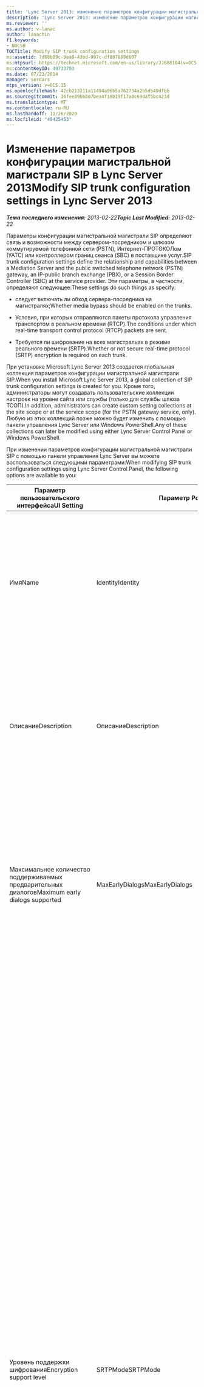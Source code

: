 ```yaml
---
title: 'Lync Server 2013: изменение параметров конфигурации магистральной магистрали SIP'
description: 'Lync Server 2013: изменение параметров конфигурации магистральной магистрали SIP.'
ms.reviewer: ''
ms.author: v-lanac
author: lanachin
f1.keywords:
- NOCSH
TOCTitle: Modify SIP trunk configuration settings
ms:assetid: 7d68b09c-9ea0-43bd-997c-df887869d607
ms:mtpsurl: https://technet.microsoft.com/en-us/library/JJ688104(v=OCS.15)
ms:contentKeyID: 49733703
ms.date: 07/23/2014
manager: serdars
mtps_version: v=OCS.15
ms.openlocfilehash: 42cb213211a11494a96b5a762734a2b5db49dfbb
ms.sourcegitcommit: 36fee89bb887bea4f18b19f17a8c69daf5bc423d
ms.translationtype: MT
ms.contentlocale: ru-RU
ms.lasthandoff: 11/26/2020
ms.locfileid: "49425453"
---
```

# <a name="modify-sip-trunk-configuration-settings-in-lync-server-2013"></a><span data-ttu-id="30f6e-103">Изменение параметров конфигурации магистральной магистрали SIP в Lync Server 2013</span><span class="sxs-lookup"><span data-stu-id="30f6e-103">Modify SIP trunk configuration settings in Lync Server 2013</span></span>

<div data-xmlns="http://www.w3.org/1999/xhtml">

<div class="topic" data-xmlns="http://www.w3.org/1999/xhtml" data-msxsl="urn:schemas-microsoft-com:xslt" data-cs="https://msdn.microsoft.com/">

<div data-asp="https://msdn2.microsoft.com/asp">



</div>

<div id="mainSection">

<div id="mainBody"><span data-ttu-id="30f6e-104">

<span> </span></span><span class="sxs-lookup"><span data-stu-id="30f6e-104">

<span> </span></span></span>

<span data-ttu-id="30f6e-105">_**Тема последнего изменения:** 2013-02-22_</span><span class="sxs-lookup"><span data-stu-id="30f6e-105">_**Topic Last Modified:** 2013-02-22_</span></span>

<span data-ttu-id="30f6e-106">Параметры конфигурации магистральной магистрали SIP определяют связь и возможности между сервером-посредником и шлюзом коммутируемой телефонной сети (PSTN), Интернет-ПРОТОКОЛом (УАТС) или контроллером границ сеанса (SBC) в поставщике услуг.</span><span class="sxs-lookup"><span data-stu-id="30f6e-106">SIP trunk configuration settings define the relationship and capabilities between a Mediation Server and the public switched telephone network (PSTN) gateway, an IP-public branch exchange (PBX), or a Session Border Controller (SBC) at the service provider.</span></span> <span data-ttu-id="30f6e-107">Эти параметры, в частности, определяют следующее:</span><span class="sxs-lookup"><span data-stu-id="30f6e-107">These settings do such things as specify:</span></span>

  - <span data-ttu-id="30f6e-108">следует включать ли обход сервера-посредника на магистралях;</span><span class="sxs-lookup"><span data-stu-id="30f6e-108">Whether media bypass should be enabled on the trunks.</span></span>

  - <span data-ttu-id="30f6e-109">Условия, при которых отправляются пакеты протокола управления транспортом в реальном времени (RTCP).</span><span class="sxs-lookup"><span data-stu-id="30f6e-109">The conditions under which real-time transport control protocol (RTCP) packets are sent.</span></span>

  - <span data-ttu-id="30f6e-110">Требуется ли шифрование на всех магистральах в режиме реального времени (SRTP).</span><span class="sxs-lookup"><span data-stu-id="30f6e-110">Whether or not secure real-time protocol (SRTP) encryption is required on each trunk.</span></span>

<span data-ttu-id="30f6e-111">При установке Microsoft Lync Server 2013 создается глобальная коллекция параметров конфигурации магистральной магистрали SIP.</span><span class="sxs-lookup"><span data-stu-id="30f6e-111">When you install Microsoft Lync Server 2013, a global collection of SIP trunk configuration settings is created for you.</span></span> <span data-ttu-id="30f6e-112">Кроме того, администраторы могут создавать пользовательские коллекции настроек на уровне сайта или службы (только для службы шлюза ТСОП).</span><span class="sxs-lookup"><span data-stu-id="30f6e-112">In addition, administrators can create custom setting collections at the site scope or at the service scope (for the PSTN gateway service, only).</span></span> <span data-ttu-id="30f6e-113">Любую из этих коллекций позже можно будет изменить с помощью панели управления Lync Server или Windows PowerShell.</span><span class="sxs-lookup"><span data-stu-id="30f6e-113">Any of these collections can later be modified using either Lync Server Control Panel or Windows PowerShell.</span></span>

<span data-ttu-id="30f6e-114">При изменении параметров конфигурации магистральной магистрали SIP с помощью панели управления Lync Server вы можете воспользоваться следующими параметрами:</span><span class="sxs-lookup"><span data-stu-id="30f6e-114">When modifying SIP trunk configuration settings using Lync Server Control Panel, the following options are available to you:</span></span>


<table>
<colgroup>
<col style="width: 33%" />
<col style="width: 33%" />
<col style="width: 33%" />
</colgroup>
<thead>
<tr class="header">
<th><span data-ttu-id="30f6e-115">Параметр пользовательского интерфейса</span><span class="sxs-lookup"><span data-stu-id="30f6e-115">UI Setting</span></span></th>
<th><span data-ttu-id="30f6e-116">Параметр PowerShell</span><span class="sxs-lookup"><span data-stu-id="30f6e-116">PowerShell Parameter</span></span></th>
<th><span data-ttu-id="30f6e-117">Описание</span><span class="sxs-lookup"><span data-stu-id="30f6e-117">Description</span></span></th>
</tr>
</thead>
<tbody>
<tr class="odd">
<td><p><span data-ttu-id="30f6e-118">Имя</span><span class="sxs-lookup"><span data-stu-id="30f6e-118">Name</span></span></p></td>
<td><p><span data-ttu-id="30f6e-119">Identity</span><span class="sxs-lookup"><span data-stu-id="30f6e-119">Identity</span></span></p></td>
<td><p><span data-ttu-id="30f6e-p103">Уникальный идентификатор для коллекции. Это свойство только для чтения; вы не можете изменить идентификатор коллекции параметров настройки магистральной линии связи.</span><span class="sxs-lookup"><span data-stu-id="30f6e-p103">Unique identifier for the collection. This property is read-only; you cannot change the Identity of a collection of trunk configuration settings.</span></span></p></td>
</tr>
<tr class="even">
<td><p><span data-ttu-id="30f6e-122">Описание</span><span class="sxs-lookup"><span data-stu-id="30f6e-122">Description</span></span></p></td>
<td><p><span data-ttu-id="30f6e-123">Описание</span><span class="sxs-lookup"><span data-stu-id="30f6e-123">Description</span></span></p></td>
<td><p><span data-ttu-id="30f6e-124">Предоставляет администраторам возможность сохранять дополнительную информацию о параметрах (например, сведения о цели настройки магистральной линии связи).</span><span class="sxs-lookup"><span data-stu-id="30f6e-124">Provides a way for administrators to store addition information about the settings (for example, the purpose of the trunk configuration).</span></span></p></td>
</tr>
<tr class="odd">
<td><p><span data-ttu-id="30f6e-125">Максимальное количество поддерживаемых предварительных диалогов</span><span class="sxs-lookup"><span data-stu-id="30f6e-125">Maximum early dialogs supported</span></span></p></td>
<td><p><span data-ttu-id="30f6e-126">MaxEarlyDialogs</span><span class="sxs-lookup"><span data-stu-id="30f6e-126">MaxEarlyDialogs</span></span></p></td>
<td><p><span data-ttu-id="30f6e-127">Максимальное количество разветвляющихся ответов, которое шлюз ТСОП, IP-PBX или пограничный контроллер сеансов (SBC) на стороне поставщика службы может получить на приглашение, отправленное серверу-посреднику.</span><span class="sxs-lookup"><span data-stu-id="30f6e-127">The maximum number of forked responses a PSTN gateway, IP-PBX, or SBC at the service provider can receive to an Invite that it sent to the Mediation Server.</span></span></p></td>
</tr>
<tr class="even">
<td><p><span data-ttu-id="30f6e-128">Уровень поддержки шифрования</span><span class="sxs-lookup"><span data-stu-id="30f6e-128">Encryption support level</span></span></p></td>
<td><p><span data-ttu-id="30f6e-129">SRTPMode</span><span class="sxs-lookup"><span data-stu-id="30f6e-129">SRTPMode</span></span></p></td>
<td><p><span data-ttu-id="30f6e-130">Указывает уровень поддержки для защиты трафика сервера-посредника между сервером-посредником и шлюзом ТСОП, IP-PBX или пограничным контроллером сеансов на стороне поставщика службы.</span><span class="sxs-lookup"><span data-stu-id="30f6e-130">Indicates the level of support for protecting media traffic between the Mediation Server and the PSTN Gateway, IP-PBX, or SBC at the service provider.</span></span> <span data-ttu-id="30f6e-131">Для случаев обхода сервера-посредника это значение должно быть совместимо с параметром EncryptionLevel в настройке сервера-посредника.</span><span class="sxs-lookup"><span data-stu-id="30f6e-131">For media bypass cases, this value must be compatible with the EncryptionLevel setting in the media configuration.</span></span> <span data-ttu-id="30f6e-132">Настройка мультимедиа задается с помощью командлетов <a href="https://docs.microsoft.com/powershell/module/skype/New-CsMediaConfiguration">New-CsMediaConfiguration</a> и <a href="https://docs.microsoft.com/powershell/module/skype/Set-CsMediaConfiguration">Set-CsMediaConfiguration</a> .</span><span class="sxs-lookup"><span data-stu-id="30f6e-132">Media configuration is set by using the <a href="https://docs.microsoft.com/powershell/module/skype/New-CsMediaConfiguration">New-CsMediaConfiguration</a> and <a href="https://docs.microsoft.com/powershell/module/skype/Set-CsMediaConfiguration">Set-CsMediaConfiguration</a> cmdlets.</span></span></p>
<p><span data-ttu-id="30f6e-133">Допустимые значения:</span><span class="sxs-lookup"><span data-stu-id="30f6e-133">Allowed values are:</span></span></p>
<ul>
<li><p><span data-ttu-id="30f6e-134">Требуется: должно использоваться шифрование SRTP.</span><span class="sxs-lookup"><span data-stu-id="30f6e-134">Required: SRTP encryption must be used.</span></span></p></li>
<li><p><span data-ttu-id="30f6e-135">Необязательно: SRTP будет использоваться, если поддерживается шлюзом.</span><span class="sxs-lookup"><span data-stu-id="30f6e-135">Optional: SRTP will be used if the gateway supports it.</span></span></p></li>
<li><p><span data-ttu-id="30f6e-136">Не поддерживается: шифрование SRTP не поддерживается и поэтому не будет использоваться.</span><span class="sxs-lookup"><span data-stu-id="30f6e-136">Not Supported: SRTP encryption is not supported and therefore will not be used.</span></span></p></li>
</ul>
<p><span data-ttu-id="30f6e-p105">Параметр SRTPMode используется, только в случае, если шлюз настроен на использование протокола TLS. Если шлюз настроен на использование в качестве транспорта протокола TCP, для параметра SRTPMode внутренним образом задается значение Not Supported.</span><span class="sxs-lookup"><span data-stu-id="30f6e-p105">SRTPMode is used only if the gateway is configured to use Transport Layer Security (TLS). If the gateway is configured with Transmission Control Protocol (TCP) as the transport, SRTPMode is internally set to Not Supported.</span></span></p></td>
</tr>
<tr class="odd">
<td><p><span data-ttu-id="30f6e-139">Поддержка ссылки</span><span class="sxs-lookup"><span data-stu-id="30f6e-139">Refer support</span></span></p></td>
<td><p><span data-ttu-id="30f6e-140">Enable3pccRefer</span><span class="sxs-lookup"><span data-stu-id="30f6e-140">Enable3pccRefer</span></span></p>
<p><span data-ttu-id="30f6e-141">EnableReferSupport</span><span class="sxs-lookup"><span data-stu-id="30f6e-141">EnableReferSupport</span></span></p></td>
<td><p><span data-ttu-id="30f6e-142">Если задано <strong>Разрешить отправку ссылки шлюзу</strong>, это указывает на то, что магистральная линия связи поддерживает получение запросов ссылки от сервера-посредника.</span><span class="sxs-lookup"><span data-stu-id="30f6e-142">If set to <strong>Enable sending refer to the gateway</strong>, indicates that the trunk supports receiving Refer requests from the Mediation Server.</span></span></p>
<p><span data-ttu-id="30f6e-143">Если задано <strong>Разрешить ссылку с использованием стороннего контроля вызовов</strong>, это указывает на то, что протокол 3pcc может использоваться, чтобы разрешить переключенным звонкам обходить размещенный веб-сайт.</span><span class="sxs-lookup"><span data-stu-id="30f6e-143">If set to <strong>Enable refer using third-party call control</strong>, indicates that the 3pcc protocol can be used to allow transferred calls to bypass the hosted site.</span></span> <span data-ttu-id="30f6e-144">3pcc также называется &quot; третьим элементом управления &quot; и происходит, когда третья сторона используется для подключения к паре вызывающих абонентов (например, оператором, который помещает звонок от человека к человеку B).</span><span class="sxs-lookup"><span data-stu-id="30f6e-144">3pcc is also known as &quot;third party control,&quot; and occurs when a third-party is used to connect a pair of callers (for example, an operator placing a call from person A to person B).</span></span></p></td>
</tr>
<tr class="even">
<td><p><span data-ttu-id="30f6e-145">Разрешить обход сервера-посредника</span><span class="sxs-lookup"><span data-stu-id="30f6e-145">Enable media bypass</span></span></p></td>
<td><p><span data-ttu-id="30f6e-146">EnableBypass</span><span class="sxs-lookup"><span data-stu-id="30f6e-146">EnableBypass</span></span></p></td>
<td><p><span data-ttu-id="30f6e-p107">Указывает, включен обход сервера-посредника для этой магистральной линии связи. Обход сервера-посредника может быть включен только в случае, если также включен параметр <strong>Централизованная обработка мультимедиа</strong>.</span><span class="sxs-lookup"><span data-stu-id="30f6e-p107">Indicates whether media bypass is enabled for this trunk. Media bypass can only be enabled if <strong>Centralized media processing</strong> is also enabled.</span></span></p></td>
</tr>
<tr class="odd">
<td><p><span data-ttu-id="30f6e-149">Централизованная обработка мультимедиа</span><span class="sxs-lookup"><span data-stu-id="30f6e-149">Centralized media processing</span></span></p></td>
<td><p><span data-ttu-id="30f6e-150">ConcentratedTopology</span><span class="sxs-lookup"><span data-stu-id="30f6e-150">ConcentratedTopology</span></span></p></td>
<td><p><span data-ttu-id="30f6e-p108">Enable RTP latching имеется ли известная точка терминирования медиаданных. (Примером известной точки терминирования медиаданных может являться шлюз ТСОП, где у точки терминирования медиаданных такой же IP-адрес, что и у точки терминирования сигналов.)</span><span class="sxs-lookup"><span data-stu-id="30f6e-p108">Indicates whether there is a well-known media termination point. (An example of a well-known media termination point would be a PSTN gateway where the media termination has the same IP as the signaling termination.)</span></span></p></td>
</tr>
<tr class="even">
<td><p><span data-ttu-id="30f6e-153">Разрешить блокирование RTP</span><span class="sxs-lookup"><span data-stu-id="30f6e-153">Enable RTP latching</span></span></p></td>
<td><p><span data-ttu-id="30f6e-154">EnableRTPLatching</span><span class="sxs-lookup"><span data-stu-id="30f6e-154">EnableRTPLatching</span></span></p></td>
<td><p><span data-ttu-id="30f6e-p109">Указывает, поддерживают ли магистральные линии связи SIP блокирование RTP. Блокирование RTP является технологией, позволяющей выполнять подключение по протоколу RTP/RTCP через устройство NAT (преобразование сетевых адресов) или брандмауэр.</span><span class="sxs-lookup"><span data-stu-id="30f6e-p109">Indicates whether or not the SIP trunks support RTP latching. RTP latching is a technology that enables RTP/RTCP connectivity through a NAT (network address translator) device or firewall.</span></span></p></td>
</tr>
<tr class="odd">
<td><p><span data-ttu-id="30f6e-157">Включить журнал переадресации звонков</span><span class="sxs-lookup"><span data-stu-id="30f6e-157">Enable forward call history</span></span></p></td>
<td><p><span data-ttu-id="30f6e-158">ForwardCallHistory</span><span class="sxs-lookup"><span data-stu-id="30f6e-158">ForwardCallHistory</span></span></p></td>
<td><p><span data-ttu-id="30f6e-159">Означает, будет ли переадресовываться по магистральному каналу сведения о журнале звонков.</span><span class="sxs-lookup"><span data-stu-id="30f6e-159">Indicates whether call history information will be forwarded through the trunk.</span></span></p></td>
</tr>
<tr class="even">
<td><p><span data-ttu-id="30f6e-160">Включить данные переадресации P-Asserted-Identity</span><span class="sxs-lookup"><span data-stu-id="30f6e-160">Enable forward P-Asserted-Identity data</span></span></p></td>
<td><p><span data-ttu-id="30f6e-161">ForwardPAI</span><span class="sxs-lookup"><span data-stu-id="30f6e-161">ForwardPAI</span></span></p></td>
<td><p><span data-ttu-id="30f6e-p110">Указывает, будет ли переадресовываться заголовок P-Asserted-Identity (PAI) одновременно с вызовом. Заголовок PAI предоставляет способ проверки удостоверения абонемента.</span><span class="sxs-lookup"><span data-stu-id="30f6e-p110">Indicates whether the P-Asserted-Identity (PAI) header will be forwarded along with the call. The PAI header provides a way to verify the identity of the caller.</span></span></p></td>
</tr>
<tr class="odd">
<td><p><span data-ttu-id="30f6e-164">Включить таймер отработки отказа внешней маршрутизации</span><span class="sxs-lookup"><span data-stu-id="30f6e-164">Enable outbound routing failover timer</span></span></p></td>
<td><p><span data-ttu-id="30f6e-165">EnableFastFailoverTimer</span><span class="sxs-lookup"><span data-stu-id="30f6e-165">EnableFastFailoverTimer</span></span></p></td>
<td><p><span data-ttu-id="30f6e-p111">Указывает, будут ли вызовы, на которые не был получен ответ от шлюза в течение 10 секунд, маршрутизироваться следующей доступной магистральной линии связи; если дополнительная магистральная линия связи отсутствует, вызов будет автоматически пропущен. В организации с медленными ответами сетей и шлюзов, это может приводить к необязательному пропуску вызовов.</span><span class="sxs-lookup"><span data-stu-id="30f6e-p111">Indicates whether outbound calls that are not answered by the gateway within 10 seconds will be routed to the next available trunk; if there are no additional trunks then the call will automatically be dropped. In an organization with slow networks and gateway responses, that could potentially result in calls being dropped unnecessarily.</span></span></p></td>
</tr>
<tr class="even">
<td><p><span data-ttu-id="30f6e-168">Связанные использования ТСОП</span><span class="sxs-lookup"><span data-stu-id="30f6e-168">Associated PSTN usages</span></span></p></td>
<td><p><span data-ttu-id="30f6e-169">PSTNUsages</span><span class="sxs-lookup"><span data-stu-id="30f6e-169">PSTNUsages</span></span></p></td>
<td><p><span data-ttu-id="30f6e-170">Коллекция режимов PSTN, привязываемых к магистральному каналу.</span><span class="sxs-lookup"><span data-stu-id="30f6e-170">Collection of PSTN usages assigned to the trunk.</span></span></p></td>
</tr>
<tr class="odd">
<td><p><span data-ttu-id="30f6e-171">Преобразованный номер для проверки</span><span class="sxs-lookup"><span data-stu-id="30f6e-171">Translated number to test</span></span></p></td>
<td><p><span data-ttu-id="30f6e-172">Н/Д</span><span class="sxs-lookup"><span data-stu-id="30f6e-172">N/A</span></span></p></td>
<td><p><span data-ttu-id="30f6e-173">Телефонный номер, который может использоваться для выполнения специального теста настроек конфигурации магистрали.</span><span class="sxs-lookup"><span data-stu-id="30f6e-173">Phone number that can be used to do an ad hoc test of the trunk configuration settings.</span></span></p></td>
</tr>
<tr class="even">
<td><p><span data-ttu-id="30f6e-174">Связанные правила преобразования</span><span class="sxs-lookup"><span data-stu-id="30f6e-174">Associated translation rules</span></span></p></td>
<td><p><span data-ttu-id="30f6e-175">OutboundTranslationRulesList</span><span class="sxs-lookup"><span data-stu-id="30f6e-175">OutboundTranslationRulesList</span></span></p></td>
<td><p><span data-ttu-id="30f6e-176">Коллекция правил преобразования телефонных номеров, которые применяются к вызовам, обрабатываемым службой маршрутизации исходящих вызовов (вызовы, направляемые по конечным адресам УАТС или ТСОП).</span><span class="sxs-lookup"><span data-stu-id="30f6e-176">Collection of phone number translation rules that apply to calls handled by Outbound Routing (calls routed to PBX or PSTN destinations).</span></span></p></td>
</tr>
<tr class="odd">
<td><p><span data-ttu-id="30f6e-177">Правила преобразования вызываемого номера</span><span class="sxs-lookup"><span data-stu-id="30f6e-177">Called number translation rules</span></span></p></td>
<td><p><span data-ttu-id="30f6e-178">OutboundCallingNumberTranslationRulesList</span><span class="sxs-lookup"><span data-stu-id="30f6e-178">OutboundCallingNumberTranslationRulesList</span></span></p></td>
<td><p><span data-ttu-id="30f6e-179">Коллекция правил преобразования исходящих вызовов, привязываемая к магистральному каналу.</span><span class="sxs-lookup"><span data-stu-id="30f6e-179">Collection of outbound calling number translation rules assigned to the trunk.</span></span></p></td>
</tr>
<tr class="even">
<td><p><span data-ttu-id="30f6e-180">Проверяемый номер телефона</span><span class="sxs-lookup"><span data-stu-id="30f6e-180">Phone number to test</span></span></p></td>
<td><p><span data-ttu-id="30f6e-181">Н/Д</span><span class="sxs-lookup"><span data-stu-id="30f6e-181">N/A</span></span></p></td>
<td><p><span data-ttu-id="30f6e-182">Номер телефона, который может использоваться для выполнения специального теста правил преобразования.</span><span class="sxs-lookup"><span data-stu-id="30f6e-182">Phone number that can be used to do an ad hoc test of the translation rules.</span></span></p></td>
</tr>
<tr class="odd">
<td><p><span data-ttu-id="30f6e-183">Номер вызывающего абонента</span><span class="sxs-lookup"><span data-stu-id="30f6e-183">Calling number</span></span></p></td>
<td><p><span data-ttu-id="30f6e-184">Н/Д</span><span class="sxs-lookup"><span data-stu-id="30f6e-184">N/A</span></span></p></td>
<td><p><span data-ttu-id="30f6e-185">Показывает, что проверяемый номер телефона является номером телефона вызывающего абонента.</span><span class="sxs-lookup"><span data-stu-id="30f6e-185">Indicates that the phone number to test is the phone number of the caller.</span></span></p></td>
</tr>
<tr class="even">
<td><p><span data-ttu-id="30f6e-186">Вызываемый номер</span><span class="sxs-lookup"><span data-stu-id="30f6e-186">Called number</span></span></p></td>
<td><p><span data-ttu-id="30f6e-187">Н/Д</span><span class="sxs-lookup"><span data-stu-id="30f6e-187">N/A</span></span></p></td>
<td><p><span data-ttu-id="30f6e-188">Показывает, что проверяемый номер телефона является номером телефона вызываемого абонента.</span><span class="sxs-lookup"><span data-stu-id="30f6e-188">Indicates that the phone number to test is the phone number of the person being called.</span></span></p></td>
</tr>
</tbody>
</table>


<div>


> [!NOTE]  
> <span data-ttu-id="30f6e-189">Командлеты Lync Server CsTrunkConfiguration поддерживают дополнительные свойства, не отображаемые на панели управления Lync Server.</span><span class="sxs-lookup"><span data-stu-id="30f6e-189">The Lync Server CsTrunkConfiguration cmdlets support additional properties not shown in Lync Server Control Panel.</span></span> <span data-ttu-id="30f6e-190">Дополнительные сведения можно найти в разделе справки по командлету <A href="https://docs.microsoft.com/powershell/module/skype/Set-CsTrunkConfiguration">Set-CsTrunkConfiguration</A> .</span><span class="sxs-lookup"><span data-stu-id="30f6e-190">For more information, see the help topic for the <A href="https://docs.microsoft.com/powershell/module/skype/Set-CsTrunkConfiguration">Set-CsTrunkConfiguration</A> cmdlet.</span></span>



</div>

<div>

## <a name="to-modify-sip-trunk-configuration-settings-by-using-lync-server-control-panel"></a><span data-ttu-id="30f6e-191">Изменение параметров конфигурации магистральной магистрали SIP с помощью панели управления Lync Server</span><span class="sxs-lookup"><span data-stu-id="30f6e-191">To modify SIP trunk configuration settings by using Lync Server Control Panel</span></span>

1.  <span data-ttu-id="30f6e-192">На панели управления Lync Server нажмите кнопку **Маршрутизация голоса** и выберите пункт **Настройка магистрали**.</span><span class="sxs-lookup"><span data-stu-id="30f6e-192">In Lync Server Control Panel, click **Voice Routing**, and then click **Trunk Configuration**.</span></span>

2.  <span data-ttu-id="30f6e-p113">На вкладке **Конфигурация линии связи** дважды щелкните параметры, которые нужно изменить. Обратите внимание, что можно изменить только одну коллекция настроек за раз. Если вы хотите изменить несколько коллекций, используйте Windows PowerShell.</span><span class="sxs-lookup"><span data-stu-id="30f6e-p113">On the **Trunk Configuration** tab, double-click the trunk configuration settings to be modified. Note that you can only edit one collection of settings at a time. If you would like to make the same changes on multiple collections, use Windows PowerShell instead.</span></span>

3.  <span data-ttu-id="30f6e-196">Выберите нужные параметры в диалоговом окне **Изменение конфигурации линии связи** и нажмите кнопку **ОК**.</span><span class="sxs-lookup"><span data-stu-id="30f6e-196">In the **Edit Trunk Configuration** dialog, make the appropriate selections and then click **OK**.</span></span>

4.  <span data-ttu-id="30f6e-p114">Свойство **Состояние** для коллекции будет обновлено до **Не сохранено**. Чтобы зафиксировать изменения и удалить коллекцию, щелкните **Сохранить**, а затем выберите **Сохранить все**.</span><span class="sxs-lookup"><span data-stu-id="30f6e-p114">The **State** property for the collection will be updated to **Uncommitted**. To commit the changes, and to delete the collection, click **Commit** and then click **Commit All**.</span></span>

5.  <span data-ttu-id="30f6e-199">В диалоговом окне **Несохраненные параметры настройки голосовой связи** нажмите кнопку **ОК**.</span><span class="sxs-lookup"><span data-stu-id="30f6e-199">In the **Uncommitted Voice Configuration Settings** dialog box, click **OK**.</span></span>

6.  <span data-ttu-id="30f6e-200">В диалоговом окне " **Панель управления" Microsoft Lync Server 2013** нажмите кнопку " **ОК**".</span><span class="sxs-lookup"><span data-stu-id="30f6e-200">In the **Microsoft Lync Server 2013 Control Panel** dialog box click **OK**.</span></span>

<span data-ttu-id="30f6e-201"></div>

</div>

<span> </span>

</div>

</div>

</span><span class="sxs-lookup"><span data-stu-id="30f6e-201"></div>

</div>

<span> </span>

</div>

</div>

</span></span></div>

